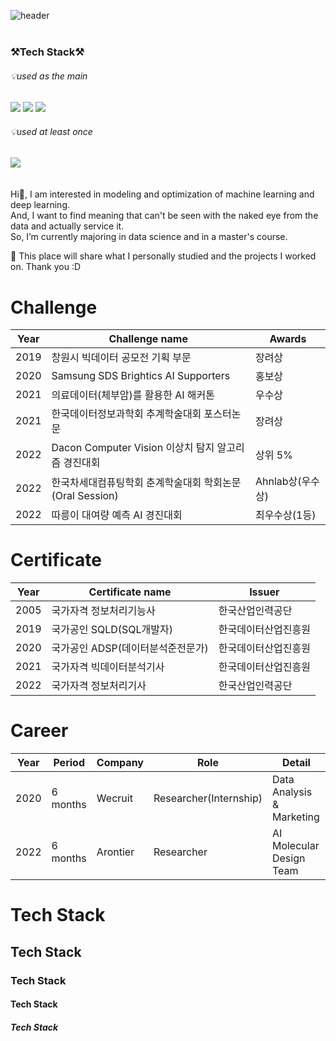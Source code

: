 ![header](https://capsule-render.vercel.app/api?type=slice&color=&text=%20print(JunYoung)%20%20&height=200&fontSize=60) 
<br>
&nbsp;&nbsp;&nbsp;&nbsp;&nbsp;&nbsp;&nbsp;&nbsp;&nbsp;&nbsp;&nbsp;&nbsp;&nbsp;&nbsp;&nbsp;&nbsp;&nbsp;&nbsp;&nbsp;&nbsp;&nbsp;&nbsp;&nbsp;&nbsp;&nbsp;&nbsp;&nbsp;&nbsp;&nbsp;&nbsp;&nbsp;&nbsp;&nbsp;&nbsp;&nbsp;&nbsp;&nbsp;&nbsp;&nbsp;&nbsp;&nbsp;&nbsp;&nbsp;&nbsp;&nbsp;&nbsp;&nbsp;&nbsp;&nbsp;&nbsp;&nbsp;&nbsp;&nbsp;&nbsp;&nbsp;&nbsp;&nbsp;&nbsp;&nbsp;&nbsp;&nbsp;&nbsp;&nbsp;
### ⚒Tech Stack⚒ <br>
###### 💡used as the main<br>

<img src="https://img.shields.io/badge/Python-3766AB?style=flat-square&logo=Python&logoColor=white"/></a> 
<img src="https://img.shields.io/badge/R-276DC3?style=flat-square&logo=R&logoColor=white"/></a>
<img src="https://img.shields.io/badge/MySQL-4479A1?style=flat-square&logo=MySQL&logoColor=white"/></a>

###### 💡used at least once<br>
<img src="https://img.shields.io/badge/Linux-FCC624?style=flat-square&logo=Linux&logoColor=white"/></a><br>
<br>
<br>
Hi👋, I am interested in modeling and optimization of machine learning and deep learning.<br>
And, I want to find meaning that can't be seen with the naked eye from the data and actually service it. <br>
So, I’m currently majoring in data science and in a master's course.<br>

📣 This place will share what I personally studied and the projects I worked on.
Thank you :D


# Challenge

| Year |  Challenge name | Awards  |
|---|---|---|
|2019|창원시 빅데이터 공모전 기획 부문|장려상|
|2020|Samsung SDS Brightics AI Supporters|홍보상|
|2021|의료데이터(체부암)를 활용한 AI 해커톤|우수상|
|2021|한국데이터정보과학회 추계학술대회 포스터논문 |장려상|
|2022|Dacon Computer Vision 이상치 탐지 알고리즘 경진대회|상위 5%|
|2022|한국차세대컴퓨팅학회 춘계학술대회 학회논문(Oral Session) |Ahnlab상(우수상)|
|2022|따릉이 대여량 예측 AI 경진대회 |최우수상(1등)|


# Certificate
| Year |  Certificate name | Issuer | 
|---|---|---|
|2005|국가자격 정보처리기능사|한국산업인력공단|
|2019|국가공인 SQLD(SQL개발자)|한국데이터산업진흥원|
|2020|국가공인 ADSP(데이터분석준전문가)|한국데이터산업진흥원|
|2021|국가자격 빅데이터분석기사|한국데이터산업진흥원|
|2022|국가자격 정보처리기사|한국산업인력공단|


# Career
| Year | Period |  Company | Role | Detail |
|---|---|---|---|---|
|2020|6 months|Wecruit|Researcher(Internship)|Data Analysis & Marketing|
|2022|6 months|Arontier|Researcher|AI Molecular Design Team|

# Tech Stack 
## Tech Stack
### Tech Stack
#### Tech Stack
##### Tech Stack

